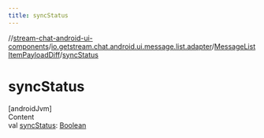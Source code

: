 ```yaml
---
title: syncStatus
---
```

//[stream-chat-android-ui-components](../../../index.md)/[io.getstream.chat.android.ui.message.list.adapter](../index.md)/[MessageListItemPayloadDiff](index.md)/[syncStatus](syncStatus.md)



# syncStatus  
[androidJvm]  
Content  
val [syncStatus](syncStatus.md): [Boolean](https://kotlinlang.org/api/latest/jvm/stdlib/kotlin/-boolean/index.html)  



